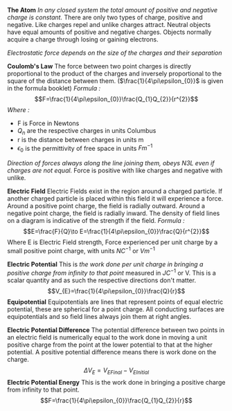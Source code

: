 **The Atom**
*In any closed system the total amount of positive and negative charge is constant.* There are only two types of charge, positive and negative. Like charges repel and unlike charges attract. Neutral objects have equal amounts of positive and negative charges. Objects normally acquire a charge through losing or gaining electrons.

*Electrostatic force depends on the size of the charges and their separation*

**Coulomb's Law**
The force between two point charges is directly proportional to the product of the charges and inversely proportional to the square of the distance between them. ($\frac{1}{4\pi\epsilon_{0}}$ is given in the formula booklet)
*Formula :*$$F=\frac{1}{4\pi\epsilon_{0}}\frac{Q_{1}Q_{2}}{r^{2}}$$*Where :*
- F is Force in Newtons 
- $Q_n$ are the respective charges in units Columbus
- r is the distance between charges in units m
- $\epsilon_{0}$ is the permittivity of free space in units $Fm^{-1}$

*Direction of forces always along the line joining them, obeys N3L even if charges are not equal.* Force is positive with like charges and negative with unlike.

**Electric Field**
Electric Fields exist in the region around a charged particle. If another charged particle is placed within this field it will experience a force. Around a positive point charge, the field is radially outward. Around a negative point charge, the field is radially inward. The density of field lines on a diagram is indicative of the strength if the field.
*Formula :* $$E=\frac{F}{Q}\to E=\frac{1}{4\pi\epsilon_{0}}\frac{Q}{r^{2}}$$Where E is Electric Field strength, Force experienced per unit charge by a small positive point charge, with units $NC^{-1}$ or $Vm^{-1}$

**Electric Potential**
This is *the work done per unit charge in bringing a positive charge from infinity to that point* measured in $JC^{-1}$ or V. This is a scalar quantity and as such the respective directions don't matter. $$V_{E}=\frac{1}{4\pi\epsilon_{0}}\frac{Q}{r}$$
**Equipotential**
Equipotentials are lines that represent points of equal electric potential, these are spherical for a point charge. All conducting surfaces are equipotentials and so field lines always join them at right angles.

**Electric Potential Difference**
The potential difference between two points in an electric field is numerically equal to the work done in moving a unit positive charge from the point at the lower potential to that at the higher potential. A positive potential difference means there is work done on the charge. $$\Delta V_{E}=V_{EFinal}-V_{EInitial}$$
**Electric Potential Energy**
This is the work done in bringing a positive charge from infinity to that point. $$F=\frac{1}{4\pi\epsilon_{0}}\frac{Q_{1}Q_{2}}{r}$$
